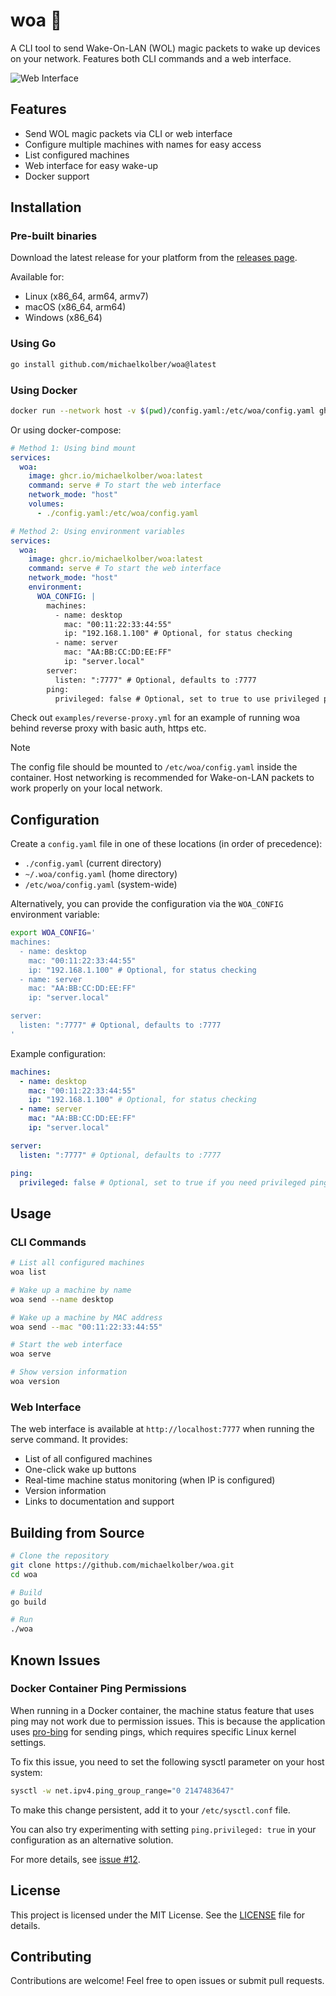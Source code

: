 # woa 🦭

A CLI tool to send Wake-On-LAN (WOL) magic packets to wake up devices on your
network. Features both CLI commands and a web interface.

<img src="assets/images/web.png" alt="Web Interface" />

## Features

- Send WOL magic packets via CLI or web interface
- Configure multiple machines with names for easy access
- List configured machines
- Web interface for easy wake-up
- Docker support

## Installation

### Pre-built binaries

Download the latest release for your platform from the
[releases page](https://github.com/michaelkolber/woa/releases).

Available for:

- Linux (x86_64, arm64, armv7)
- macOS (x86_64, arm64)
- Windows (x86_64)

### Using Go

```sh
go install github.com/michaelkolber/woa@latest
```

### Using Docker

```sh
docker run --network host -v $(pwd)/config.yaml:/etc/woa/config.yaml ghcr.io/michaelkolber/woa:latest
```

Or using docker-compose:

```yaml
# Method 1: Using bind mount
services:
  woa:
    image: ghcr.io/michaelkolber/woa:latest
    command: serve # To start the web interface
    network_mode: "host"
    volumes:
      - ./config.yaml:/etc/woa/config.yaml

# Method 2: Using environment variables
services:
  woa:
    image: ghcr.io/michaelkolber/woa:latest
    command: serve # To start the web interface
    network_mode: "host"
    environment:
      WOA_CONFIG: |
        machines:
          - name: desktop
            mac: "00:11:22:33:44:55"
            ip: "192.168.1.100" # Optional, for status checking
          - name: server
            mac: "AA:BB:CC:DD:EE:FF"
            ip: "server.local"
        server:
          listen: ":7777" # Optional, defaults to :7777
        ping:
          privileged: false # Optional, set to true to use privileged ping
```

Check out `examples/reverse-proxy.yml` for an example of running woa behind
reverse proxy with basic auth, https etc.

> [!NOTE]
> The config file should be mounted to `/etc/woa/config.yaml` inside the
> container. Host networking is recommended for Wake-on-LAN packets to work
> properly on your local network.

## Configuration

Create a `config.yaml` file in one of these locations (in order of precedence):

- `./config.yaml` (current directory)
- `~/.woa/config.yaml` (home directory)
- `/etc/woa/config.yaml` (system-wide)

Alternatively, you can provide the configuration via the `WOA_CONFIG` environment variable:

```sh
export WOA_CONFIG='
machines:
  - name: desktop
    mac: "00:11:22:33:44:55"
    ip: "192.168.1.100" # Optional, for status checking
  - name: server
    mac: "AA:BB:CC:DD:EE:FF"
    ip: "server.local"

server:
  listen: ":7777" # Optional, defaults to :7777
'
```

Example configuration:

```yaml
machines:
  - name: desktop
    mac: "00:11:22:33:44:55"
    ip: "192.168.1.100" # Optional, for status checking
  - name: server
    mac: "AA:BB:CC:DD:EE:FF"
    ip: "server.local"

server:
  listen: ":7777" # Optional, defaults to :7777

ping:
  privileged: false # Optional, set to true if you need privileged ping
```

## Usage

### CLI Commands

```sh
# List all configured machines
woa list

# Wake up a machine by name
woa send --name desktop

# Wake up a machine by MAC address
woa send --mac "00:11:22:33:44:55"

# Start the web interface
woa serve

# Show version information
woa version
```

### Web Interface

The web interface is available at `http://localhost:7777` when running the serve
command. It provides:

- List of all configured machines
- One-click wake up buttons
- Real-time machine status monitoring (when IP is configured)
- Version information
- Links to documentation and support

## Building from Source

```sh
# Clone the repository
git clone https://github.com/michaelkolber/woa.git
cd woa

# Build
go build

# Run
./woa
```

## Known Issues

### Docker Container Ping Permissions

When running in a Docker container, the machine status feature that uses ping may not work due to permission issues. This is because the application uses [pro-bing](https://github.com/prometheus-community/pro-bing) for sending pings, which requires specific Linux kernel settings.

To fix this issue, you need to set the following sysctl parameter on your host system:

```sh
sysctl -w net.ipv4.ping_group_range="0 2147483647"
```

To make this change persistent, add it to your `/etc/sysctl.conf` file.

You can also try experimenting with setting `ping.privileged: true` in your configuration as an alternative solution.

For more details, see [issue #12](https://github.com/michaelkolber/woa/issues/12).

## License

This project is licensed under the MIT License. See the [LICENSE](LICENSE.md)
file for details.

## Contributing

Contributions are welcome! Feel free to open issues or submit pull requests.
